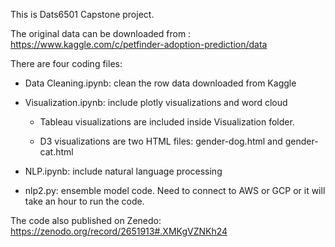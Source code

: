 This is Dats6501 Capstone project.

The original data can be downloaded from : https://www.kaggle.com/c/petfinder-adoption-prediction/data

There are four coding files:

* Data Cleaning.ipynb: clean the row data downloaded from Kaggle

* Visualization.ipynb: include plotly visualizations and word cloud

  * Tableau visualizations are included inside Visualization folder.
  
  * D3 visualizations are two HTML files: gender-dog.html and gender-cat.html

* NLP.ipynb: include natural language processing

* nlp2.py: ensemble model code. Need to connect to AWS or GCP or it will take an hour to run the code.


The code also published on Zenedo: https://zenodo.org/record/2651913#.XMKgVZNKh24
